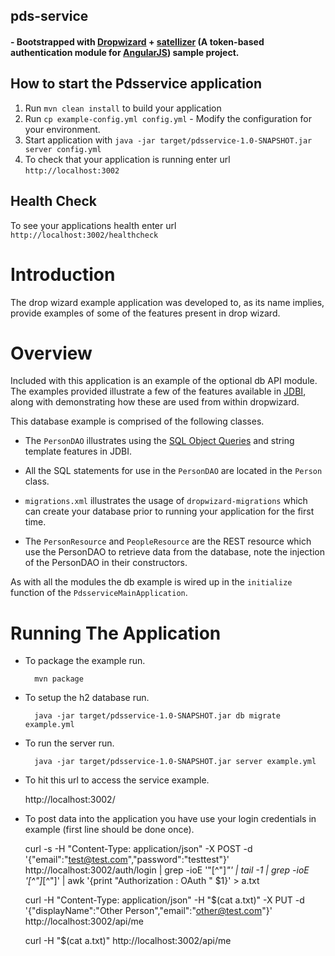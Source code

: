 ## pds-service

#### - Bootstrapped with [Dropwizard](https://github.com/dropwizard/dropwizard) + [satellizer](https://github.com/sahat/satellizer) (A token-based authentication module for [AngularJS](http://angularjs.org/)) sample project.

How to start the Pdsservice application
---

1. Run `mvn clean install` to build your application
1. Run `cp example-config.yml config.yml` - Modify the configuration for your environment.
1. Start application with `java -jar target/pdsservice-1.0-SNAPSHOT.jar server config.yml`
1. To check that your application is running enter url `http://localhost:3002`

Health Check
---

To see your applications health enter url `http://localhost:3002/healthcheck`


# Introduction

The drop wizard example application was developed to, as its name implies, provide examples of some of the features
present in drop wizard.

# Overview

Included with this application is an example of the optional db API module. The examples provided illustrate a few of
the features available in [JDBI](http://jdbi.org), along with demonstrating how these are used from within dropwizard.

This database example is comprised of the following classes.

* The `PersonDAO` illustrates using the [SQL Object Queries](http://jdbi.org/sql_object_api_queries/) and string template
features in JDBI.

* All the SQL statements for use in the `PersonDAO` are located in the `Person` class.

* `migrations.xml` illustrates the usage of `dropwizard-migrations` which can create your database prior to running
your application for the first time.

* The `PersonResource` and `PeopleResource` are the REST resource which use the PersonDAO to retrieve data from the database, note the injection
of the PersonDAO in their constructors.

As with all the modules the db example is wired up in the `initialize` function of the `PdsserviceMainApplication`.

# Running The Application

* To package the example run.

        mvn package

* To setup the h2 database run.

        java -jar target/pdsservice-1.0-SNAPSHOT.jar db migrate example.yml

* To run the server run.

        java -jar target/pdsservice-1.0-SNAPSHOT.jar server example.yml

* To hit this url to access the service example.

	http://localhost:3002/

* To post data into the application you have use your login credentials in example (first line should be done once).

    curl -s -H "Content-Type: application/json" -X POST -d '{"email":"test@test.com","password":"testtest"}' http://localhost:3002/auth/login | grep -ioE '"[^"]*"' | tail -1 | grep -ioE '[^"]*[^"]' | awk '{print "Authorization : OAuth " $1}' > a.txt

	curl -H "Content-Type: application/json" -H "$(cat a.txt)" -X PUT -d '{"displayName":"Other Person","email":"other@test.com"}' http://localhost:3002/api/me

    curl -H "$(cat a.txt)" http://localhost:3002/api/me

